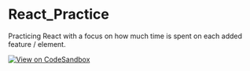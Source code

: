 # React_Practice
Practicing React with a focus on how much time is spent on each added feature / element.

[![View on CodeSandbox](https://codesandbox.io/static/img/play-codesandbox.svg)](https://codesandbox.io/p/github/theblockchainarborist/React_Practice/main?file=%2Freact_practice_app%2Fsrc%2FApp.css&selection=%5B%7B%22endColumn%22%3A2%2C%22endLineNumber%22%3A5%2C%22startColumn%22%3A2%2C%22startLineNumber%22%3A5%7D%5D&workspace=%257B%2522activeFileId%2522%253A%2522clbttomao00077pg379xx4ybl%2522%252C%2522openFiles%2522%253A%255B%2522%252FREADME.md%2522%255D%252C%2522sidebarPanel%2522%253A%2522EXPLORER%2522%252C%2522gitSidebarPanel%2522%253A%2522COMMIT%2522%252C%2522spaces%2522%253A%257B%2522clbttonvq0019356ia37pv101%2522%253A%257B%2522key%2522%253A%2522clbttonvq0019356ia37pv101%2522%252C%2522name%2522%253A%2522Default%2522%252C%2522devtools%2522%253A%255B%257B%2522type%2522%253A%2522UNASSIGNED_PORT%2522%252C%2522port%2522%253A3000%252C%2522url%2522%253A%2522n8b3vh-3000.preview.csb.app%2522%252C%2522key%2522%253A%2522clbttqltn00e1356ie3jejoqw%2522%252C%2522isMinimized%2522%253Afalse%257D%252C%257B%2522type%2522%253A%2522TERMINAL%2522%252C%2522shellId%2522%253A%2522clbttp2cm00127pg3er9955h8%2522%252C%2522key%2522%253A%2522clbttp25i0079356i6sy2d5sy%2522%252C%2522isMinimized%2522%253Atrue%257D%255D%257D%257D%252C%2522currentSpace%2522%253A%2522clbttonvq0019356ia37pv101%2522%252C%2522spacesOrder%2522%253A%255B%2522clbttonvq0019356ia37pv101%2522%255D%257D)



